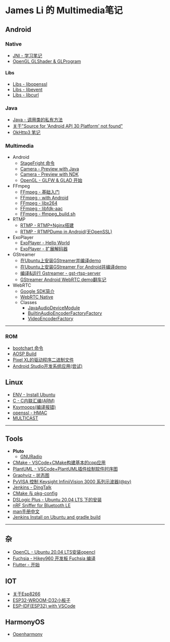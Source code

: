 # James Li 的 Multimedia笔记

## Android

### Native
* [JNI - 学习笔记](android/jni/jni_info.md)
* [OpenGL GLShader & GLProgram](android/jni/opengl_native_api.md)
#### Libs
* [Libs - libopenssl](android/libs/libopenssl_android.md)
* [Libs - libevent](android/libs/libevent_android.md)
* [Libs - libcurl](android/libs/libcurl_android.md)

### Java
* [Java - 调用类的私有方法](android/java/java_reflection.md)
* [关于"Source for 'Android API 30 Platform' not found"](android/java/android_sdk_source.md)
* [OkHttp3 笔记](android/java/okhttp/okhttp.md)

### Multimedia
* Android
  * [StageFright 命令](multimedia/android/stagefright/stagefright.md)
  * [Camera - Preview with Java](multimedia/android/camera2.md)
  * [Camera - Preview with NDK](android/jni/camera_ndk_api.md)
  * [OpenGL - GLFW & GLAD 开始](multimedia/opengl/glfw_glad.md)
* FFmpeg
  * [FFmpeg - 基础入门](mltimedia/../multimedia/ffmpeg/ffmpeg_base.md)
  * [FFmpeg - with Android](multimedia/ffmpeg/ffmpeg_android.md)
  * [FFmpeg - libx264](multimedia/x264/x264_android.md)
  * [FFmpeg - libfdk-aac](multimedia/fdk-aac/fdk_aac.md)
  * [FFmpeg - ffmpeg_build.sh](multimedia/ffmpeg/ffmpeg_build.sh)
* RTMP
  * [RTMP - RTMP+Nginx搭建](multimedia/rtmp/nginx_rtmp.md)
  * [RTMP - RTMPDump in Android(无OpenSSL)](multimedia/rtmp/librtmp_android.md)
* ExoPlayer
  * [ExoPlayer - Hello World](multimedia/exoplayer/exoplayer.md)
  * [ExoPlayer - 扩展解码器](multimedia/exoplayer/exoplayer_ffmpeg.md)
* GStreamer
  * [在Ubuntu上安装GStreamer并编译demo](multimedia/gstreamer/gstreamer_install.md)
  * [在Ubuntu上安装GStreamer For Android并编译demo](multimedia/gstreamer/gstreamer_install_android.md)
  * [编译&运行 Gstreamer - gst-rtsp-server](multimedia/gstreamer/gst-rtsp-server.md)
  * [GStreamer Android WebRTC demo翻车记](multimedia/gstreamer/gstreamer_webrtc_android.md)
* WebRTC
  * [Google SDK简介](multimedia/webrtc/webrtc_android.md)
  * [WebRTC Native](multimedia/webrtc/webrtc.md)
  * Classes
    * [JavaAudioDeviceModule](multimedia/webrtc/JavaAudioDeviceModule.md)
    * [BuiltinAudioEncoderFactoryFactory](multimedia/webrtc/BuiltinAudioEncoderFactoryFactory.md)
    * [VideoEncoderFactory](multimedia/webrtc/VideoEncoderFactory.md)
---

### ROM
* [bootchart 命令](android/boot/bootchart.md)
* [AOSP Build](android/rom/../ROM/tutorial.md)
* [Pixel XL的驱动程序二进制文件](android/ROM/pixel_drivers.md)
* [Android Studio开发系统应用(尝试)](android/frameworks/system_app/system_app.md)

## Linux
* [ENV - Install Ubuntu](linux/setup.md)
* [C - C内联汇编(ARM)](linux/arm_asm.md)
* [Ksymoops(编译报错)](linux/ksymoops.md)
* [openssl - HMAC](linux/openssl_hmac.md)
* [MULTICAST](linux/net/MULTICAST.md)
---

## Tools
* **Pluto**
  * [GNURadio](tools/pluto/gnuradio.md)
* [CMake - VSCode+CMake构建基本的cpp应用](tools/plantuml/cmake/cmake_vscode.md)
* [PlantUML - VSCode+PlantUML插件绘制软件时序图](tools/plantuml/plantuml.md)
* [Graphviz - 状态图](tools/graphviz/graphviz.md)
* [PyVISA 控制 Keysight InfiniiVision 3000 系列示波器(@py)](tools/pyvisa/pyvisa.md)
* [Jenkins - DingTalk](tools.tools/jenkins/jenkins_dingtalk.md)
* [CMake 与 pkg-config](tools/cmake/cmake_pkg-config.md)
* [DSLogic Plus - Ubuntu 20.04 LTS 下的安装](tools/dslogic/dslogic_install.md)
* [nRF Sniffer for Bluetooth LE](tools/nrf_sniffer/nrf_sniffer.md)
* [man手册中文](tools/shell/man.md)
* [Jenkins Install on Ubuntu and gradle build](tool/../tools/jenkins/jenkins_install_on_ubuntu.md)

---

## 杂
* [OpenCL - Ubuntu 20.04 LTS安装opencl](heterogeneous/opencl.md)
* [Fuchsia - Hikey960 开发板 Fuchsia 编译](fuchsia/tutoriral.md)
* [Flutter - 开始](flutter/flutter_env_setup.md)

## IOT
* [关于Esp8266](iot/esp8266.md)
* [ESP32-WROOM-D32小板子](iot/esp32/esp32_board.md)
* [ESP-IDF(ESP32) with VSCode](iot/esp32/esp_idf.md)

<!-- --- -->
<!-- * [C++ - Errors](lang/cpp/errors.md) -->

## HarmonyOS
* [Openharmony](openharmony/openharmony.md)
